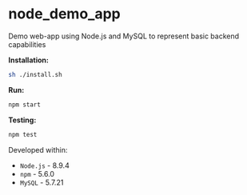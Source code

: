 # node_demo_app
Demo web-app using Node.js and MySQL to represent basic backend capabilities

**Installation:**
```bash
sh ./install.sh
```
**Run:**
```bash
npm start
```
**Testing:**
```bash
npm test
```

Developed within:

- `Node.js` - 8.9.4
- `npm` - 5.6.0
- `MySQL` - 5.7.21
